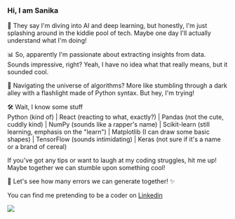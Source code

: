 ### Hi, I am Sanika
🤖 They say I'm diving into AI and deep learning, but honestly, I'm just splashing around in the kiddie pool of tech. Maybe one day I'll actually understand what I'm doing!

📊 So, apparently I'm passionate about extracting insights from data. Sounds impressive, right? Yeah, I have no idea what that really means, but it sounded cool.

🌌 Navigating the universe of algorithms? More like stumbling through a dark alley with a flashlight made of Python syntax. But hey, I'm trying!


🛠️ Wait, I know some stuff <br>
Python (kind of) | React (reacting to what, exactly?) | Pandas (not the cute, cuddly kind) | NumPy (sounds like a rapper's name) | Scikit-learn (still learning, emphasis on the "learn") | Matplotlib (I can draw some basic shapes) | TensorFlow (sounds intimidating) | Keras (not sure if it's a name or a brand of cereal)


If you've got any tips or want to laugh at my coding struggles, hit me up! Maybe together we can stumble upon something cool!


🌟 Let's see how many errors we can generate together! ✨

You can find me pretending to be a coder on [Linkedin](https://www.linkedin.com/in/sanika-hadap-243108234/)

[![](https://visitcount.itsvg.in/api?id=sanikaahadap&label=Profile%20Views&color=0&icon=5&pretty=false)](https://visitcount.itsvg.in)
